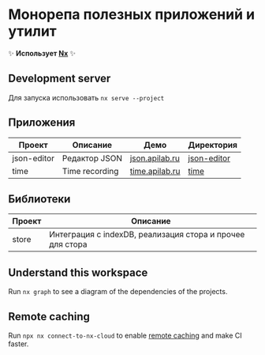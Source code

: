 # Монорепа полезных приложений и утилит

✨ **Использует [Nx](https://nx.dev)** ✨

## Development server

Для запуска использовать `nx serve --project` 

## Приложения
| Проект      | Описание       | Демо                                      | Директория                        |
|-------------|----------------|-------------------------------------------|-----------------------------------|
| json-editor | Редактор JSON  | [json.apilab.ru](https://json.apilab.ru/) | [json-editor](./apps/json-editor) |
| time        | Time recording | [time.apilab.ru](https://time.apilab.ru/) | [time](./apps/time)               |

## Библиотеки
| Проект | Описание                                                  |
|--------|-----------------------------------------------------------|
| store  | Интеграция с indexDB, реализация стора и прочее для стора |

## Understand this workspace

Run `nx graph` to see a diagram of the dependencies of the projects.

## Remote caching

Run `npx nx connect-to-nx-cloud` to enable [remote caching](https://nx.app) and make CI faster.

